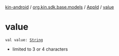 [kin-android](../../index.md) / [org.kin.sdk.base.models](../index.md) / [AppId](index.md) / [value](./value.md)

# value

`val value: `[`String`](https://kotlinlang.org/api/latest/jvm/stdlib/kotlin/-string/index.html)
* limited to 3 or 4 characters
